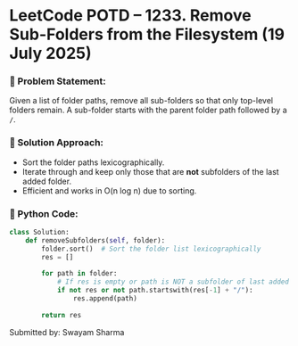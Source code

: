 # LeetCode POTD – 1233. Remove Sub-Folders from the Filesystem (19 July 2025)

### 🔹 Problem Statement:
Given a list of folder paths, remove all sub-folders so that only top-level folders remain. A sub-folder starts with the parent folder path followed by a `/`.

### 🔹 Solution Approach:
- Sort the folder paths lexicographically.
- Iterate through and keep only those that are **not** subfolders of the last added folder.
- Efficient and works in O(n log n) due to sorting.

### 🔹 Python Code:

```python
class Solution:
    def removeSubfolders(self, folder):
        folder.sort()  # Sort the folder list lexicographically
        res = []
        
        for path in folder:
            # If res is empty or path is NOT a subfolder of last added folder
            if not res or not path.startswith(res[-1] + "/"):
                res.append(path)
        
        return res
```

Submitted by:
Swayam Sharma
